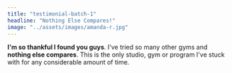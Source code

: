 ```yaml
---
title: "testimonial-batch-1"
headline: "Nothing Else Compares!"
image: "../assets/images/amanda-r.jpg"
---
```


**I'm so thankful I found you guys**. I've tried so many other gyms and **nothing else compares**. This is the only studio, gym or program I've stuck with for any considerable amount of time.
